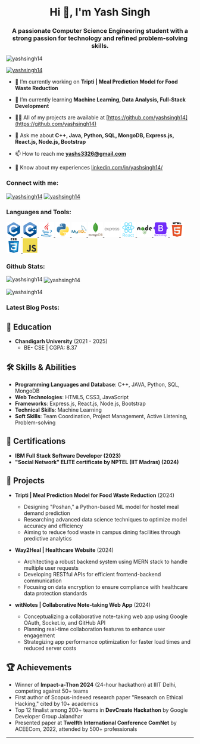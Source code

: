<h1 align="center">Hi 👋, I'm Yash Singh</h1>
<h3 align="center">A passionate Computer Science Engineering student with a strong passion for technology and refined problem-solving skills.</h3>

<p align="left"> <img src="https://komarev.com/ghpvc/?username=yashsingh14&label=Profile%20views&color=0e75b6&style=flat" alt="yashsingh14" /> </p>

<p align="left"> <a href="https://twitter.com/yashsingh14" target="blank"><img src="https://img.shields.io/twitter/follow/yashsingh14?logo=twitter&style=for-the-badge" alt="yashsingh14" /></a> </p>

- 🔭 I’m currently working on **Tripti | Meal Prediction Model for Food Waste Reduction**

- 🌱 I’m currently learning **Machine Learning, Data Analysis, Full-Stack Development**

- 👨‍💻 All of my projects are available at [https://github.com/yashsingh14](https://github.com/yashsingh14)

- 💬 Ask me about **C++, Java, Python, SQL, MongoDB, Express.js, React.js, Node.js, Bootstrap**

- 📫 How to reach me **yashs3326@gmail.com**

- 📄 Know about my experiences [linkedin.com/in/yashsingh14/](https://linkedin.com/in/yashsingh14/)

<h3 align="left">Connect with me:</h3>
<p align="left">
<a href="https://twitter.com/yashsingh14" target="blank"><img align="center" src="https://cdn.jsdelivr.net/npm/simple-icons@3.0.1/icons/twitter.svg" alt="yashsingh14" height="30" width="40" /></a>
<a href="https://linkedin.com/in/yashsingh14" target="blank"><img align="center" src="https://cdn.jsdelivr.net/npm/simple-icons@3.0.1/icons/linkedin.svg" alt="yashsingh14" height="30" width="40" /></a>
</p>

<h3 align="left">Languages and Tools:</h3>
<p align="left"> 
<a href="https://www.cprogramming.com/" target="_blank"> <img src="https://raw.githubusercontent.com/devicons/devicon/master/icons/c/c-original.svg" alt="c" width="40" height="40"/> </a> 
<a href="https://www.w3schools.com/cpp/" target="_blank"> <img src="https://raw.githubusercontent.com/devicons/devicon/master/icons/cplusplus/cplusplus-original.svg" alt="cplusplus" width="40" height="40"/> </a> 
<a href="https://www.java.com" target="_blank"> <img src="https://raw.githubusercontent.com/devicons/devicon/master/icons/java/java-original.svg" alt="java" width="40" height="40"/> </a> 
<a href="https://www.python.org" target="_blank"> <img src="https://raw.githubusercontent.com/devicons/devicon/master/icons/python/python-original.svg" alt="python" width="40" height="40"/> </a> 
<a href="https://www.mysql.com/" target="_blank"> <img src="https://raw.githubusercontent.com/devicons/devicon/master/icons/mysql/mysql-original-wordmark.svg" alt="mysql" width="40" height="40"/> </a> 
<a href="https://www.mongodb.com/" target="_blank"> <img src="https://raw.githubusercontent.com/devicons/devicon/master/icons/mongodb/mongodb-original-wordmark.svg" alt="mongodb" width="40" height="40"/> </a> 
<a href="https://expressjs.com" target="_blank"> <img src="https://raw.githubusercontent.com/devicons/devicon/master/icons/express/express-original-wordmark.svg" alt="express" width="40" height="40"/> </a> 
<a href="https://reactjs.org/" target="_blank"> <img src="https://raw.githubusercontent.com/devicons/devicon/master/icons/react/react-original-wordmark.svg" alt="react" width="40" height="40"/> </a> 
<a href="https://nodejs.org" target="_blank"> <img src="https://raw.githubusercontent.com/devicons/devicon/master/icons/nodejs/nodejs-original-wordmark.svg" alt="nodejs" width="40" height="40"/> </a> 
<a href="https://getbootstrap.com" target="_blank"> <img src="https://raw.githubusercontent.com/devicons/devicon/master/icons/bootstrap/bootstrap-plain-wordmark.svg" alt="bootstrap" width="40" height="40"/> </a> 
<a href="https://www.w3schools.com/html/" target="_blank"> <img src="https://raw.githubusercontent.com/devicons/devicon/master/icons/html5/html5-original-wordmark.svg" alt="html5" width="40" height="40"/> </a> 
<a href="https://www.w3schools.com/css/" target="_blank"> <img src="https://raw.githubusercontent.com/devicons/devicon/master/icons/css3/css3-original-wordmark.svg" alt="css3" width="40" height="40"/> </a> 
<a href="https://developer.mozilla.org/en-US/docs/Web/JavaScript" target="_blank"> <img src="https://raw.githubusercontent.com/devicons/devicon/master/icons/javascript/javascript-original.svg" alt="javascript" width="40" height="40"/> </a> 
</p>

<h3 align="left">Github Stats:</h3>
<p><img align="left" src="https://github-readme-stats.vercel.app/api/top-langs?username=yashsingh14&show_icons=true&locale=en&layout=compact" alt="yashsingh14" /></p>

<p>&nbsp;<img align="center" src="https://github-readme-stats.vercel.app/api?username=yashsingh14&show_icons=true&locale=en" alt="yashsingh14" /></p>

<p><img align="center" src="https://github-readme-streak-stats.herokuapp.com/?user=yashsingh14&" alt="yashsingh14" /></p>

<h3 align="left">Latest Blog Posts:</h3>
<!-- BLOG-POST-LIST:START -->
<!-- BLOG-POST-LIST:END -->

## 📝 Education

- **Chandigarh University** (2021 - 2025)
  - BE- CSE | CGPA: 8.37

## 🛠 Skills & Abilities

- **Programming Languages and Database**: C++, JAVA, Python, SQL, MongoDB
- **Web Technologies**: HTML5, CSS3, JavaScript
- **Frameworks**: Express.js, React.js, Node.js, Bootstrap
- **Technical Skills**: Machine Learning
- **Soft Skills**: Team Coordination, Project Management, Active Listening, Problem-solving

## 📜 Certifications

- **IBM Full Stack Software Developer (2023)**
- **"Social Network" ELITE certificate by NPTEL (IIT Madras) (2024)**

## 🚀 Projects

- **Tripti | Meal Prediction Model for Food Waste Reduction** (2024)
  - Designing "Poshan," a Python-based ML model for hostel meal demand prediction
  - Researching advanced data science techniques to optimize model accuracy and efficiency
  - Aiming to reduce food waste in campus dining facilities through predictive analytics

- **Way2Heal | Healthcare Website** (2024)
  - Architecting a robust backend system using MERN stack to handle multiple user requests
  - Developing RESTful APIs for efficient frontend-backend communication
  - Focusing on data encryption to ensure compliance with healthcare data protection standards

- **witNotes | Collaborative Note-taking Web App** (2024)
  - Conceptualizing a collaborative note-taking web app using Google OAuth, Socket.io, and GitHub API
  - Planning real-time collaboration features to enhance user engagement
  - Strategizing app performance optimization for faster load times and reduced server costs

## 🏆 Achievements

- Winner of **Impact-a-Thon 2024** (24-hour hackathon) at IIIT Delhi, competing against 50+ teams
- First author of Scopus-indexed research paper "Research on Ethical Hacking," cited by 10+ academics
- Top 12 finalist among 200+ teams in **DevCreate Hackathon** by Google Developer Group Jalandhar
- Presented paper at **Twelfth International Conference ComNet** by ACEECom, 2022, attended by 500+ professionals

---


